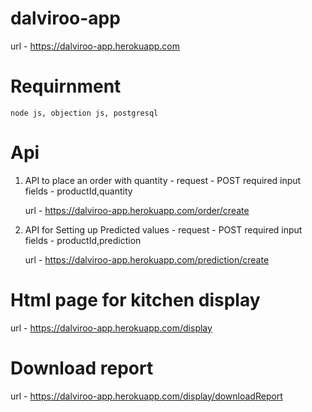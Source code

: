 # dalviroo-app
url - https://dalviroo-app.herokuapp.com

# Requirnment 
    node js, objection js, postgresql

# Api 

1) API to place an order with quantity -
    request - POST
    required input fields - productId,quantity
    
    url - https://dalviroo-app.herokuapp.com/order/create
    
2) API for Setting up Predicted values -
    request - POST
    required input fields - productId,prediction
    
    url - https://dalviroo-app.herokuapp.com/prediction/create


# Html page for kitchen display

   url - https://dalviroo-app.herokuapp.com/display
    
    
# Download report 

   url - https://dalviroo-app.herokuapp.com/display/downloadReport
    
    
  
    

